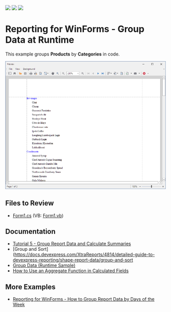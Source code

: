 <!-- default badges list -->
![](https://img.shields.io/endpoint?url=https://codecentral.devexpress.com/api/v1/VersionRange/128601122/23.1.3%2B)
[![](https://img.shields.io/badge/Open_in_DevExpress_Support_Center-FF7200?style=flat-square&logo=DevExpress&logoColor=white)](https://supportcenter.devexpress.com/ticket/details/E1650)
[![](https://img.shields.io/badge/📖_How_to_use_DevExpress_Examples-e9f6fc?style=flat-square)](https://docs.devexpress.com/GeneralInformation/403183)
<!-- default badges end -->

# Reporting for WinForms - Group Data at Runtime


This example groups **Products** by **Categories** in code.

![Group Data at Runtime](Images/screenshot.png)

## Files to Review

* [Form1.cs](./CS/DataGrouping/Form1.cs) (VB: [Form1.vb](./VB/DataGrouping/Form1.vb))


## Documentation

- [Tutorial 5 - Group Report Data and Calculate Summaries](https://docs.devexpress.com/XtraReports/15006/get-started-with-devexpress-reporting/create-a-report-from-a-to-z/tutorial-5-group-data-and-calculate-summaries)
- [Group and Sort](https://docs.devexpress.com/XtraReports/4814/detailed-guide-to-devexpress-reporting/shape-report-data/group-and-sort
- [Group Data (Runtime Sample)](https://docs.devexpress.com/XtraReports/2621/detailed-guide-to-devexpress-reporting/shape-report-data/group-and-sort/group-data-runtime-sample)
- [How to Use an Aggregate Function in Calculated Fields](https://docs.devexpress.com/XtraReports/12441/detailed-guide-to-devexpress-reporting/shape-report-data/use-calculated-fields/calculate-an-aggregate-function)

## More Examples

- [Reporting for WinForms - How to Group Report Data by Days of the Week](https://github.com/DevExpress-Examples/reporting-group-by-days-of-week)


